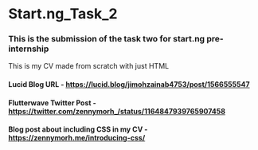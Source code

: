 # Start.ng_Task_2
### This is the submission of the task two for start.ng pre-internship
This is my CV made from scratch with just HTML
#### Lucid Blog URL - https://lucid.blog/jimohzainab4753/post/1566555547

#### Flutterwave Twitter Post - https://twitter.com/zennymorh_/status/1164847939765907458

#### Blog post about including CSS in my CV - https://zennymorh.me/introducing-css/
